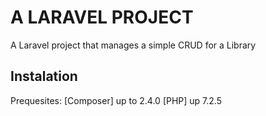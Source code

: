 # A LARAVEL PROJECT

A Laravel project that manages a simple CRUD for a Library

## Instalation

Prequesites: 
[Composer] up to 2.4.0
[PHP] up 7.2.5

